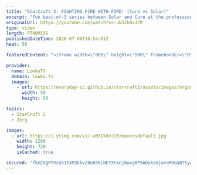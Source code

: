 ```yaml
---
title: "StarCraft 2: FIGHTING FIRE WITH FIRE! (Cure vs Solar)"
excerpt: "Fun best-of-3 series between Solar and Cure at the professional level of StarCraft 2. In this series we see Terran cheese, Terran Mech and Terran Bio out of the Terran player. The Zerg is forced to come up with a response to all these actions and plays differently in all the games. One such approach"
originalUrl: https://youtube.com/watch?v=-uN3Ik0vJCM
type: video
length: PT40M13S
publishedDateTime: 2020-07-06T10:54:01Z
heat: 50

featuredContent: "<iframe width=\"800\" height=\"500\" frameborder=\"0\" src=\"https://www.youtube.com/embed/-uN3Ik0vJCM\" allow=\"accelerometer; autoplay; encrypted-media; gyroscope; picture-in-picture\" allowfullscreen></iframe>"

provider:
  name: LowkoTV
  domain: lowko.tv
  images:
    - url: https://everyday-cc.github.io/starcraft2/assets/images/organizations/lowko.tv-50x50.jpg
      width: 50
      height: 50

topics:
  - StarCraft 2
  - Zerg

images:
  - url: https://i.ytimg.com/vi/-uN3Ik0vJCM/maxresdefault.jpg
    width: 1280
    height: 720
    isCached: true

secured: "fkmZXgPYVcGS1TxM3kbvZ8u850LNEYXYxGjOwvgBP5ADakoUju+oM9daWTtygZITgej42Jh3IWgn6mvX3QLHR7WDHvd8gvxkhXlI/D/v9jntKMrgQSSFOyeBvc9dlBVMoRV+NFwJQoDSGPSH+CeTryAiYDCs61E+PZfZxE0K2p6gV9l+ZyhQAfKJuZVb5ONL5eIdKcZN1Ph9karfaO1JylbJLQFMjTZ1efNGxfxU/foXP/fwrI9pewH3+Naoy/x1MxrROPKKbhEgylnpMXB1Fs27lId1v5XsmfURGLcLO8lsPoLHPai3dm+0Wv2L1B9k2oGvG5jNmGRIEch57oFpUrhoZWSPCVvL4O1Qri/Jr2CF81LYHQ0CqJEmE+nipE8mZJdkf+cDVaJEUx+GTY3Fkmu3PpaWssiDASVuPSfBp/U=;+8wR+2GqoN2PPaJSNkHSgg=="
---
```


